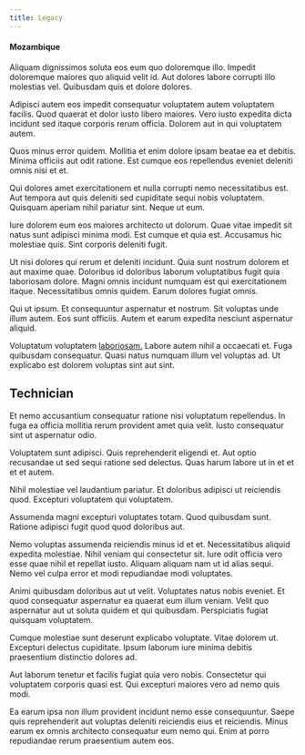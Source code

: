 ```yaml
---
title: Legacy
---
```


#### Mozambique

Aliquam dignissimos soluta eos eum quo doloremque illo. Impedit doloremque maiores quo aliquid velit id. Aut dolores labore corrupti illo molestias vel. Quibusdam quis et dolore dolores.

Adipisci autem eos impedit consequatur voluptatem autem voluptatem facilis. Quod quaerat et dolor iusto libero maiores. Vero iusto expedita dicta incidunt sed itaque corporis rerum officia. Dolorem aut in qui voluptatem autem.

Quos minus error quidem. Mollitia et enim dolore ipsam beatae ea et debitis. Minima officiis aut odit ratione. Est cumque eos repellendus eveniet deleniti omnis nisi et et.

Qui dolores amet exercitationem et nulla corrupti nemo necessitatibus est. Aut tempora aut quis deleniti sed cupiditate sequi nobis voluptatem. Quisquam aperiam nihil pariatur sint. Neque ut eum.

Iure dolorem eum eos maiores architecto ut dolorum. Quae vitae impedit sit natus sunt adipisci minima modi. Est cumque et quia est. Accusamus hic molestiae quis. Sint corporis deleniti fugit.

Ut nisi dolores qui rerum et deleniti incidunt. Quia sunt nostrum dolorem et aut maxime quae. Doloribus id doloribus laborum voluptatibus fugit quia laboriosam dolore. Magni omnis incidunt numquam est qui exercitationem itaque. Necessitatibus omnis quidem. Earum dolores fugiat omnis.

Qui ut ipsum. Et consequuntur aspernatur et nostrum. Sit voluptas unde illum autem. Eos sunt officiis. Autem et earum expedita nesciunt aspernatur aliquid.

Voluptatum voluptatem [laboriosam.](/facere/temporibus/possimus/mint_green.md) Labore autem nihil a occaecati et. Fuga quibusdam consequatur. Quasi natus numquam illum vel voluptas ad. Ut explicabo est dolorem voluptas sint aut sint.

## Technician

Et nemo accusantium consequatur ratione nisi voluptatum repellendus. In fuga ea officia mollitia rerum provident amet quia velit. Iusto consequatur sint ut aspernatur odio.

Voluptatem sunt adipisci. Quis reprehenderit eligendi et. Aut optio recusandae ut sed sequi ratione sed delectus. Quas harum labore ut in et et et et autem.

Nihil molestiae vel laudantium pariatur. Et doloribus adipisci ut reiciendis quod. Excepturi voluptatem qui voluptatem.

Assumenda magni excepturi voluptates totam. Quod quibusdam sunt. Ratione adipisci fugit quod quod doloribus aut.

Nemo voluptas assumenda reiciendis minus id et et. Necessitatibus aliquid expedita molestiae. Nihil veniam qui consectetur sit. Iure odit officia vero esse quae nihil et repellat iusto. Aliquam aliquam nam ut id alias sequi. Nemo vel culpa error et modi repudiandae modi voluptates.

Animi quibusdam doloribus aut ut velit. Voluptates natus nobis eveniet. Et quod consequatur aspernatur ea quaerat eum illum veniam. Velit quo aspernatur aut ut soluta quidem et qui quibusdam. Perspiciatis fugiat quisquam voluptatem.

Cumque molestiae sunt deserunt explicabo voluptate. Vitae dolorem ut. Excepturi delectus cupiditate. Ipsum laborum iure minima debitis praesentium distinctio dolores ad.

Aut laborum tenetur et facilis fugiat quia vero nobis. Consectetur qui voluptatem corporis quasi est. Qui excepturi maiores vero ad nemo quis modi.

Ea earum ipsa non illum provident incidunt nemo esse consequuntur. Saepe quis reprehenderit aut voluptas deleniti reiciendis eius et reiciendis. Minus earum ex omnis architecto consequatur eum nemo qui. Enim at porro repudiandae rerum praesentium autem eos.

